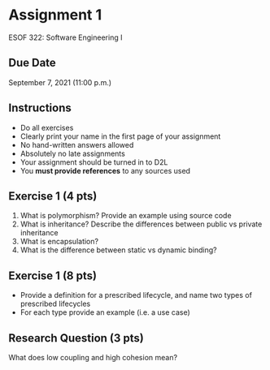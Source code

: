 # Assignment 1

ESOF 322: Software Engineering I

## Due Date

September 7, 2021 (11:00 p.m.)

## Instructions

- Do all exercises
- Clearly print your name in the first page of your assignment
- No hand-written answers allowed
- Absolutely no late assignments
- Your assignment should be turned in to D2L
- You **must provide references** to any sources used

## Exercise 1 (4 pts)

1. What is polymorphism? Provide an example using source code
2. What is inheritance? Describe the differences between public vs private inheritance
3. What is encapsulation?
4. What is the difference between static vs dynamic binding?

## Exercise 1 (8 pts)

- Provide a definition for a prescribed lifecycle, and name two types of prescribed lifecycles
- For each type provide an example (i.e. a use case)

## Research Question (3 pts)

What does low coupling and high cohesion mean?
